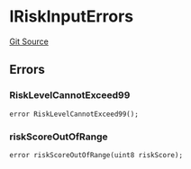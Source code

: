 # IRiskInputErrors
[Git Source](https://github.com/thrackle-io/tron/blob/8f8cd9f0e8cf797290e5a764c49efd646c572381/src/common/IErrors.sol)


## Errors
### RiskLevelCannotExceed99

```solidity
error RiskLevelCannotExceed99();
```

### riskScoreOutOfRange

```solidity
error riskScoreOutOfRange(uint8 riskScore);
```

